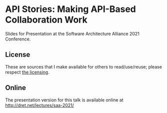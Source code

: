 # API Stories: Making API-Based Collaboration Work

Slides for Presentation at the Software Architecture Alliance 2021 Conference.


## License

These are sources that I make available for others to read/use/reuse; please respect [the licensing](../LICENSE).


## Online

The presentation version for this talk is available online at http://dret.net/lectures/saa-2021/
